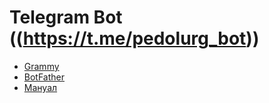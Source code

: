 # Telegram Bot ((<https://t.me/pedolurg_bot>))

* [Grammy](https://grammy.dev/)
* [BotFather](https://t.me/BotFather)
* [Мануал](https://selectel.ru/blog/tutorials/interview-bot/)
